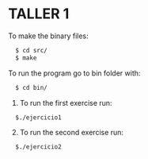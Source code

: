 # TALLER 1

To make the binary files:

```bash
  $ cd src/
  $ make
```

To run the program go to bin folder with:

```bash
  $ cd bin/
```

1. To run the first exercise run:

```bash
  $./ejercicio1
```

2. To run the second exercise run:

```bash
  $./ejercicio2
```

